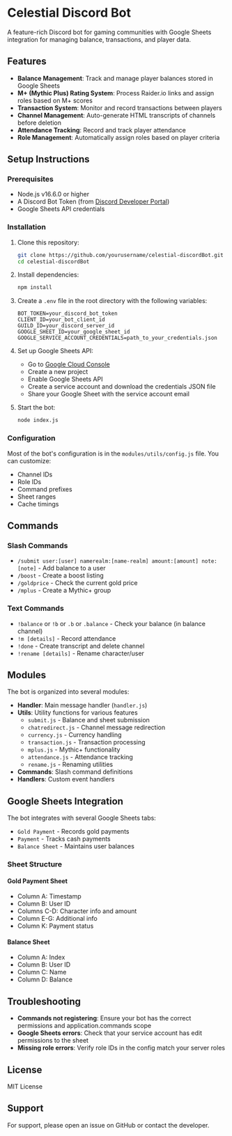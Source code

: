 # Celestial Discord Bot

A feature-rich Discord bot for gaming communities with Google Sheets integration for managing balance, transactions, and player data.

## Features

- **Balance Management**: Track and manage player balances stored in Google Sheets
- **M+ (Mythic Plus) Rating System**: Process Raider.io links and assign roles based on M+ scores
- **Transaction System**: Monitor and record transactions between players
- **Channel Management**: Auto-generate HTML transcripts of channels before deletion
- **Attendance Tracking**: Record and track player attendance
- **Role Management**: Automatically assign roles based on player criteria

## Setup Instructions

### Prerequisites

- Node.js v16.6.0 or higher
- A Discord Bot Token (from [Discord Developer Portal](https://discord.com/developers/applications))
- Google Sheets API credentials

### Installation

1. Clone this repository:

   ```bash
   git clone https://github.com/yourusername/celestial-discordBot.git
   cd celestial-discordBot
   ```

2. Install dependencies:

   ```bash
   npm install
   ```

3. Create a `.env` file in the root directory with the following variables:

   ```
   BOT_TOKEN=your_discord_bot_token
   CLIENT_ID=your_bot_client_id
   GUILD_ID=your_discord_server_id
   GOOGLE_SHEET_ID=your_google_sheet_id
   GOOGLE_SERVICE_ACCOUNT_CREDENTIALS=path_to_your_credentials.json
   ```

4. Set up Google Sheets API:

   - Go to [Google Cloud Console](https://console.cloud.google.com/)
   - Create a new project
   - Enable Google Sheets API
   - Create a service account and download the credentials JSON file
   - Share your Google Sheet with the service account email

5. Start the bot:
   ```bash
   node index.js
   ```

### Configuration

Most of the bot's configuration is in the `modules/utils/config.js` file. You can customize:

- Channel IDs
- Role IDs
- Command prefixes
- Sheet ranges
- Cache timings

## Commands

### Slash Commands

- `/submit user:[user] namerealm:[name-realm] amount:[amount] note:[note]` - Add balance to a user
- `/boost` - Create a boost listing
- `/goldprice` - Check the current gold price
- `/mplus` - Create a Mythic+ group

### Text Commands

- `!balance` or `!b` or `.b` or `.balance` - Check your balance (in balance channel)
- `!m [details]` - Record attendance
- `!done` - Create transcript and delete channel
- `!rename [details]` - Rename character/user

## Modules

The bot is organized into several modules:

- **Handler**: Main message handler (`handler.js`)
- **Utils**: Utility functions for various features
  - `submit.js` - Balance and sheet submission
  - `chatredirect.js` - Channel message redirection
  - `currency.js` - Currency handling
  - `transaction.js` - Transaction processing
  - `mplus.js` - Mythic+ functionality
  - `attendance.js` - Attendance tracking
  - `rename.js` - Renaming utilities
- **Commands**: Slash command definitions
- **Handlers**: Custom event handlers

## Google Sheets Integration

The bot integrates with several Google Sheets tabs:

- `Gold Payment` - Records gold payments
- `Payment` - Tracks cash payments
- `Balance Sheet` - Maintains user balances

### Sheet Structure

#### Gold Payment Sheet

- Column A: Timestamp
- Column B: User ID
- Columns C-D: Character info and amount
- Column E-G: Additional info
- Column K: Payment status

#### Balance Sheet

- Column A: Index
- Column B: User ID
- Column C: Name
- Column D: Balance

## Troubleshooting

- **Commands not registering**: Ensure your bot has the correct permissions and application.commands scope
- **Google Sheets errors**: Check that your service account has edit permissions to the sheet
- **Missing role errors**: Verify role IDs in the config match your server roles

## License

MIT License

## Support

For support, please open an issue on GitHub or contact the developer.
